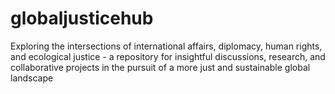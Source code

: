 # globaljusticehub
Exploring the intersections of international affairs, diplomacy, human rights, and ecological justice - a repository for insightful discussions, research, and collaborative projects in the pursuit of a more  just and sustainable global landscape
